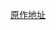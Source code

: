 [原作地址](https://www.planetminecraft.com/data-pack/ml-animated-java-model-assistant-minecraft-1-20-4/)
